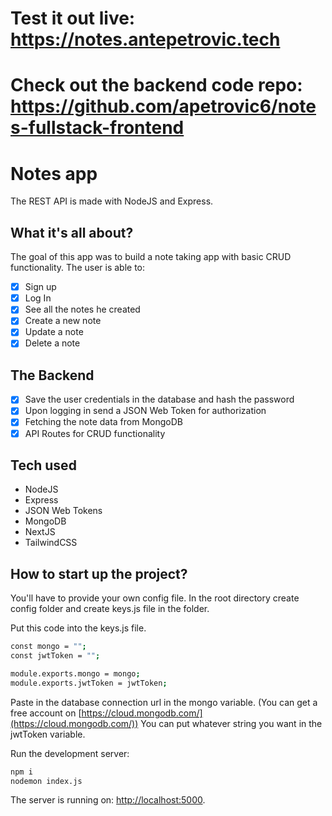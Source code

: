 # Test it out live: https://notes.antepetrovic.tech
# Check out the backend code repo: https://github.com/apetrovic6/notes-fullstack-frontend

# Notes app 
The REST API is made with NodeJS and Express.

## What it's all about?

The goal of this app was to build a note taking app with basic CRUD functionality.
The user is able to:

- [x] Sign up 
- [x] Log In
- [x] See all the notes he created
- [x] Create a new note 
- [x] Update a note 
- [x] Delete a note 

## The Backend 

- [x] Save the user credentials in the database and hash the password
- [x] Upon logging in send a JSON Web Token for authorization
- [x] Fetching the note data from MongoDB
- [x] API Routes for CRUD functionality

## Tech used

- NodeJS
- Express
- JSON Web Tokens
- MongoDB
- NextJS
- TailwindCSS

## How to start up the project?

You'll have to provide your own config file.
In the root directory create config folder and create keys.js file in the folder.

Put this code into the keys.js file.
``` bash
const mongo = "";
const jwtToken = "";

module.exports.mongo = mongo;
module.exports.jwtToken = jwtToken;
```
Paste in the database connection url in the mongo variable. (You can get a free account on [https://cloud.mongodb.com/](https://cloud.mongodb.com/))
You can put whatever string you want in the jwtToken variable.

Run the development server:

```bash
npm i
nodemon index.js
```

The server is running on: [http://localhost:5000](http://localhost:5000). 
